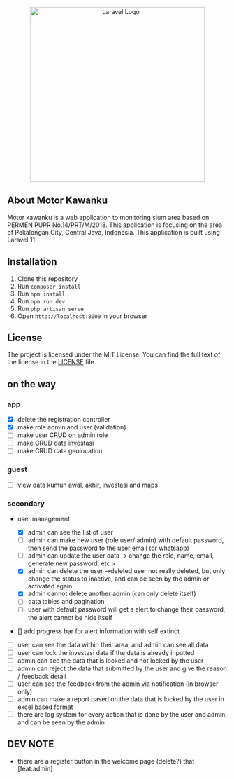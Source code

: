 <p align="center"><a href="https://laravel.com" target="_blank"><img src="https://raw.githubusercontent.com/laravel/art/master/logo-lockup/5%20SVG/2%20CMYK/1%20Full%20Color/laravel-logolockup-cmyk-red.svg" width="400" alt="Laravel Logo"></a></p>

<p align="center">
<!-- <a href="https://github.com/laravel/framework/actions"><img src="https://github.com/laravel/framework/workflows/tests/badge.svg" alt="Build Status"></a>
<a href="https://packagist.org/packages/laravel/framework"><img src="https://img.shields.io/packagist/dt/laravel/framework" alt="Total Downloads"></a>
<a href="https://packagist.org/packages/laravel/framework"><img src="https://img.shields.io/packagist/v/laravel/framework" alt="Latest Stable Version"></a>
<a href="https://packagist.org/packages/laravel/framework"><img src="https://img.shields.io/packagist/l/laravel/framework" alt="License"></a>
</p> -->

## About Motor Kawanku

Motor kawanku is a web application to monitoring slum area based on PERMEN PUPR No.14/PRT/M/2018. This application is focusing on the area of Pekalongan City, Central Java, Indonesia. This application is built using Laravel 11.

## Installation

1. Clone this repository
2. Run `composer install`
3. Run `npm install`
4. Run `npm run dev`
5. Run `php artisan serve`
6. Open `http://localhost:8000` in your browser

## License

The project is licensed under the MIT License. You can find the full text of the license in the [LICENSE](https://github.com/RiqqiAmru/motorkawanku-be/blob/main/LICENSE) file.

## on the way

### app

-   [x] delete the registration controller
-   [x] make role admin and user (validation)
-   [ ] make user CRUD on admin role
-   [ ] make CRUD data investasi
-   [ ] make CRUD data geolocation

### guest

-   [ ] view data kumuh awal, akhir, investasi and maps

### secondary

-   user management

    -   [x] admin can see the list of user
    -   [ ] admin can make new user (role user/ admin) with default password, then send the password to the user email (or whatsapp)
    -   [ ] admin can update the user data -> change the role, name, email, generate new password, etc >
    -   [x] admin can delete the user ->deleted user not really deleted, but only change the status to inactive, and can be seen by the admin or activated again
    -   [x] admin cannot delete another admin (can only delete itself)
    -   [ ] data tables and pagination
    -   [ ] user with default password will get a alert to change their password, the alert cannot be hide itself

-   [] add progress bar for alert information with self extinct
-   [ ] user can see the data within their area, and admin can see all data
-   [ ] user can lock the investasi data if the data is already inputted
-   [ ] admin can see the data that is locked and not locked by the user
-   [ ] admin can reject the data that submitted by the user and give the reason / feedback detail
-   [ ] user can see the feedback from the admin via notification (in browser only)
-   [ ] admin can make a report based on the data that is locked by the user in excel based format
-   [ ] there are log system for every action that is done by the user and admin, and can be seen by the admin

## DEV NOTE

-   there are a register button in the welcome page (delete?) that [feat:admin]
